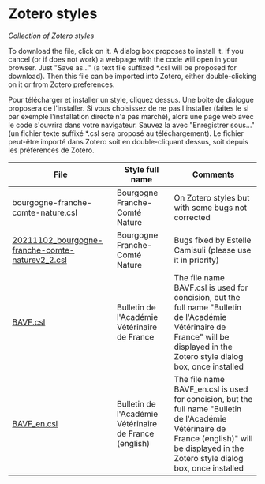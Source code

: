 # Zotero styles
 *Collection of Zotero styles*
 
 To download the file, click on it.  A dialog box proposes to install it. If you cancel (or if does not work) a webpage with the code will open in your browser. Just "Save as..." (a text file suffixed *.csl will be proposed for download). Then this file can be imported into Zotero, either double-clicking on it or from Zotero preferences.

Pour télécharger et installer un style, cliquez dessus. Une boite de dialogue proposera de l'installer. Si vous choisissez de ne pas l'installer (faites le si par exemple l'installation directe n'a pas marché), alors une page web avec le code s'ouvrira dans votre navigateur. Sauvez la avec "Enregistrer sous..." (un fichier texte suffixé *.csl sera proposé au téléchargement). Le fichier peut-être importé dans Zotero soit en double-cliquant dessus, soit depuis les préférences de Zotero.

| File | Style full name | Comments|
| --- | --- |---|
| bourgogne-franche-comte-nature.csl | Bourgogne Franche-Comté Nature |On Zotero styles but with some bugs not corrected|
| [20211102_bourgogne-franche-comte-naturev2_2.csl](https://raw.githubusercontent.com/pgiraudoux/Zotero-styles-PG/master/20211102_bourgogne-franche-comte-naturev2_2.csl) | Bourgogne Franche-Comté Nature | Bugs fixed by Estelle Camisuli (please use it in priority)|
| [BAVF.csl](https://raw.githubusercontent.com/pgiraudoux/Zotero-styles-PG/master/BAVF.csl) | Bulletin de l'Académie Vétérinaire de France | The file name BAVF.csl is used for concision, but the full name "Bulletin de l'Académie Vétérinaire de France" will be displayed in the Zotero style dialog box, once installed|
| [BAVF_en.csl](https://raw.githubusercontent.com/pgiraudoux/Zotero-styles-PG/master/BAVF_en.csl) | Bulletin de l'Académie Vétérinaire de France (english)| The file name BAVF_en.csl is used for concision, but the full name "Bulletin de l'Académie Vétérinaire de France (english)" will be displayed in the Zotero style dialog box, once installed|



